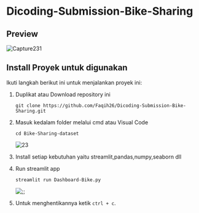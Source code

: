# Dicoding-Submission-Bike-Sharing


## Preview
![Capture231](https://github.com/Faqih26/dicoding/assets/74944172/fd26a741-35c2-4d42-b806-ac69741fd2ce)


## Install Proyek untuk digunakan
Ikuti langkah berikut ini untuk menjalankan proyek ini:

1. Duplikat atau Download repository ini 
   ```
   git clone https://github.com/Faqih26/Dicoding-Submission-Bike-Sharing.git
   ```

2. Masuk kedalam folder melalui cmd atau Visual Code
   ```
   cd Bike-Sharing-dataset
   ```
   ![23](https://github.com/Faqih26/dicoding/assets/74944172/35caf787-4488-44e4-972d-9067d73b308e)


3. Install setiap kebutuhan yaitu streamlit,pandas,numpy,seaborn dll

4. Run streamlit app
   ```
   streamlit run Dashboard-Bike.py
   ```
   ![;;](https://github.com/Faqih26/dicoding/assets/74944172/08f2a6b4-b95a-4b64-ad67-8d9d901efcad)


5. Untuk menghentikannya ketik `ctrl + c`.

